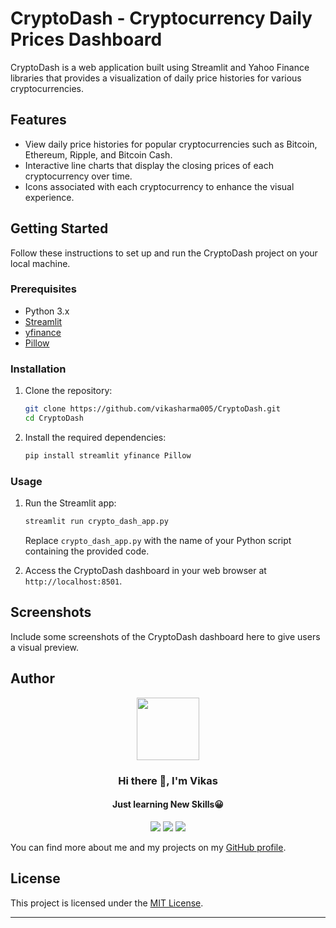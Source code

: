 # CryptoDash - Cryptocurrency Daily Prices Dashboard

CryptoDash is a web application built using Streamlit and Yahoo Finance libraries that provides a visualization of daily price histories for various cryptocurrencies.

## Features

- View daily price histories for popular cryptocurrencies such as Bitcoin, Ethereum, Ripple, and Bitcoin Cash.
- Interactive line charts that display the closing prices of each cryptocurrency over time.
- Icons associated with each cryptocurrency to enhance the visual experience.

## Getting Started

Follow these instructions to set up and run the CryptoDash project on your local machine.

### Prerequisites

- Python 3.x
- [Streamlit](https://streamlit.io/)
- [yfinance](https://github.com/ranaroussi/yfinance)
- [Pillow](https://python-pillow.org/)

### Installation

1. Clone the repository:

   ```bash
   git clone https://github.com/vikasharma005/CryptoDash.git
   cd CryptoDash
   ```

2. Install the required dependencies:

   ```bash
   pip install streamlit yfinance Pillow
   ```

### Usage

1. Run the Streamlit app:

   ```bash
   streamlit run crypto_dash_app.py
   ```

   Replace `crypto_dash_app.py` with the name of your Python script containing the provided code.

2. Access the CryptoDash dashboard in your web browser at `http://localhost:8501`.

## Screenshots

Include some screenshots of the CryptoDash dashboard here to give users a visual preview.

## Author

<div id="header" align="center">
  <img src="https://media.giphy.com/media/M9gbBd9nbDrOTu1Mqx/giphy.gif" width="100"/>
</div>

<h3 align="center">Hi there 👋, I'm Vikas</h3>
<h4 align="center">Just learning New Skills😀</h4>

<div id="socials" align="center">
  <a href="https://www.linkedin.com/in/vikas-sharma005"><img src="https://user-images.githubusercontent.com/76098066/186728913-a66ef85f-4644-4e3a-b847-98309c8cff42.svg"></a>
  <a href="https://www.instagram.com/_thisisvikas"><img src="https://user-images.githubusercontent.com/76098066/186728908-f1a9919a-f4b2-4262-9515-683e77f8aabf.svg"></a>
  <a href="https://twitter.com/hitechvikas05"><img src="https://user-images.githubusercontent.com/76098066/186728901-a4d90f01-2cdf-45c1-a1b3-73467c3d2698.svg"></a>
</div>

You can find more about me and my projects on my [GitHub profile](https://github.com/vikasharma005).


## License

This project is licensed under the [MIT License](LICENSE).

---


